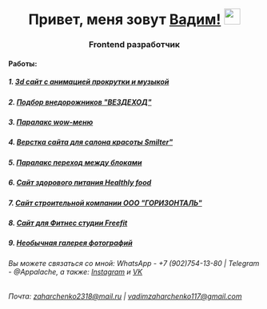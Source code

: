 <h1 align="center">Привет, меня зовут <a href="#" target="_blank">Вадим!</a> 
<img src="https://github.com/blackcater/blackcater/raw/main/images/Hi.gif" height="32"/></h1>
<h3 align="center">Frontend разработчик</h3>

<h4 align="left">Работы:</h4>
<h5>1. <a href="https://vadimzakharchenko.github.io/scroll-site/" target="_blank">3d сайт с анимацией прокрутки и музыкой</a></h5>
<h5>2. <a href="https://vadimzakharchenko.github.io/super-slider/" target="_blank">Подбор внедорожников "ВЕЗДЕХОД"</a></h5>
<h5>3. <a href="https://vadimzakharchenko.github.io/nav-menu-paralax/" target="_blank">Паралакс wow-меню</a></h5>
<h5>4. <a href="https://vadimzakharchenko.github.io/Smilter/dist/" target="_blank">Верстка сайта для салона красоты Smilter"</a></h5>
<h5>5. <a href="https://vadimzakharchenko.github.io/wow-paralax//" target="_blank">Паралакс переход между блоками</a></h5>
<h5>6. <a href="https://vadimzakharchenko.github.io/Modue02-Shop/dist/" target="_blank">Сайт здорового питания Healthly food</a></h5>
<h5>7. <a href="https://gorzo.ru/" target="_blank">Сайт строительной компании ООО "ГОРИЗОНТАЛЬ"</a></h5>
<h5>8. <a href="https://vadimzakharchenko.github.io/Module01-Final-Work/online-gym.html" target="_blank">Сайт для Фитнес студии Freefit</a></h5>
<h5>9. <a href="https://vadimzakharchenko.github.io/cool-gallery/" target="_blank">Необычная галерея фотографий</a></h5>



###### Вы можете связаться со мной:  WhatsApp - +7 (902)754-13-80       |       Telegram - @Appalache, а также: [Instagram](https://instagram/vadim__zakharchenko) и [VK](https://vk.com/id226763322)
######     Почта: zaharchenko2318@mail.ru | vadimzaharchenko117@gmail.com
